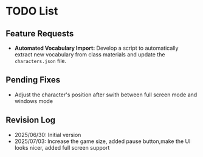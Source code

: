 # TODO List

## Feature Requests
- **Automated Vocabulary Import:** Develop a script to automatically extract new vocabulary from class materials and update the `characters.json` file.

## Pending Fixes
- Adjust the character's position after swith between full screen mode and windows mode

## Revision Log
- 2025/06/30: Initial version
- 2025/07/03: Increase the game size, added pause button,make the UI looks nicer, added full screen support
